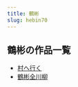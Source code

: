 ```yaml
---
title: 鶴彬
slug: hebin70
---
```


## 鶴彬の作品一覧

- [村へ行く](cunhexingku-629)
- [鶴彬全川柳](hebinquanchuanl-1c1)
